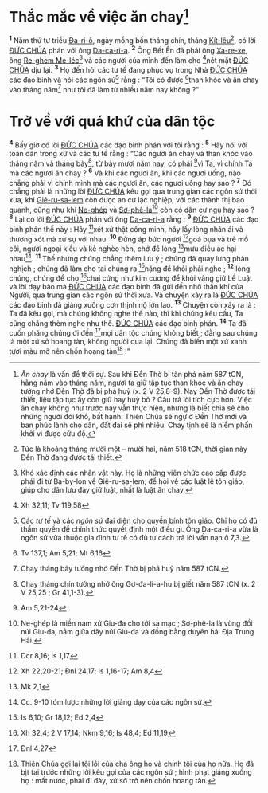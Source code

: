 # Thắc mắc về việc ăn chay[^1-be372401-cb6f-496f-954a-5710f6b896aa]
<sup><b>1</b></sup> Năm thứ tư triều [Đa-ri-ô](), ngày mồng bốn tháng chín, tháng [Kít-lêu]()[^2-be372401-cb6f-496f-954a-5710f6b896aa], có lời [ĐỨC CHÚA]() phán với ông [Da-ca-ri-a](). <sup><b>2</b></sup> Ông Bết Ên đã phái ông [Xa-re-xe](), ông [Re-ghem Me-léc]()[^3-be372401-cb6f-496f-954a-5710f6b896aa] và các người của mình đến làm cho [^1@-be372401-cb6f-496f-954a-5710f6b896aa]nét mặt [ĐỨC CHÚA]() dịu lại. <sup><b>3</b></sup> Họ đến hỏi các tư tế đang phục vụ trong Nhà [ĐỨC CHÚA]() các đạo binh và hỏi các ngôn sứ[^4-be372401-cb6f-496f-954a-5710f6b896aa] rằng : “Tôi có được [^2@-be372401-cb6f-496f-954a-5710f6b896aa]than khóc và ăn chay vào tháng năm[^5-be372401-cb6f-496f-954a-5710f6b896aa] như tôi đã làm từ nhiều năm nay không ?”

# Trở về với quá khứ của dân tộc
<sup><b>4</b></sup> Bấy giờ có lời [ĐỨC CHÚA]() các đạo binh phán với tôi rằng : <sup><b>5</b></sup> Hãy nói với toàn dân trong xứ và các tư tế rằng : “Các ngươi ăn chay và than khóc vào tháng năm và tháng bảy[^6-be372401-cb6f-496f-954a-5710f6b896aa], từ bảy mươi năm nay, có phải [^3@-be372401-cb6f-496f-954a-5710f6b896aa]vì Ta, vì chính Ta mà các ngươi ăn chay ? <sup><b>6</b></sup> Và khi các ngươi ăn, khi các ngươi uống, nào chẳng phải vì chính mình mà các ngươi ăn, các ngươi uống hay sao ? <sup><b>7</b></sup> Đó chẳng phải là những lời [ĐỨC CHÚA]() kêu gọi qua trung gian các ngôn sứ thời xưa, khi [Giê-ru-sa-lem]() còn được an cư lạc nghiệp, với các thành thị bao quanh, cũng như khi [Ne-ghép]() và [Sơ-phê-la]()[^7-be372401-cb6f-496f-954a-5710f6b896aa] còn có dân cư ngụ hay sao ? <sup><b>8</b></sup> Lại có lời [ĐỨC CHÚA]() phán với ông [Da-ca-ri-a]() rằng : <sup><b>9</b></sup> [ĐỨC CHÚA]() các đạo binh phán thế này : Hãy [^4@-be372401-cb6f-496f-954a-5710f6b896aa]xét xử thật công minh, hãy lấy lòng nhân ái và thương xót mà xử sự với nhau. <sup><b>10</b></sup> Đừng áp bức người [^5@-be372401-cb6f-496f-954a-5710f6b896aa]goá bụa và trẻ mồ côi, người ngoại kiều và kẻ nghèo hèn, chớ để lòng [^6@-be372401-cb6f-496f-954a-5710f6b896aa]mưu điều ác hại nhau[^8-be372401-cb6f-496f-954a-5710f6b896aa]. <sup><b>11</b></sup> Thế nhưng chúng chẳng thèm lưu ý ; chúng đã quay lưng phản nghịch ; chúng đã làm cho tai chúng ra [^7@-be372401-cb6f-496f-954a-5710f6b896aa]nặng để khỏi phải nghe ; <sup><b>12</b></sup> lòng chúng, chúng để cho [^8@-be372401-cb6f-496f-954a-5710f6b896aa]chai cứng như kim cương để khỏi vâng giữ Lề Luật và lời dạy bảo mà [ĐỨC CHÚA]() các đạo binh đã gửi đến nhờ thần khí của Người, qua trung gian các ngôn sứ thời xưa. Và chuyện xảy ra là [ĐỨC CHÚA]() các đạo binh đã giáng xuống cơn thịnh nộ lớn lao. <sup><b>13</b></sup> Chuyện còn xảy ra là : Ta đã kêu gọi, mà chúng không nghe thế nào, thì khi chúng kêu cầu, Ta cũng chẳng thèm nghe như thế. [ĐỨC CHÚA]() các đạo binh phán. <sup><b>14</b></sup> Ta đã cuốn phăng chúng đi đến [^9@-be372401-cb6f-496f-954a-5710f6b896aa]mọi dân tộc chúng không biết ; đằng sau chúng là một xứ sở hoang tàn, không người qua lại. Chúng đã biến một xứ xanh tươi màu mỡ nên chốn hoang tàn[^9-be372401-cb6f-496f-954a-5710f6b896aa] !”

[^1-be372401-cb6f-496f-954a-5710f6b896aa]: *Ăn chay* là vấn đề thời sự. Sau khi Đền Thờ bị tàn phá năm 587 tCN, hằng năm vào tháng năm, người ta giữ tập tục than khóc và ăn chay tưởng nhớ Đền Thờ đã bị phá huỷ (x. 2 V 25,8-9). Nay Đền Thờ được tái thiết, liệu tập tục ấy còn giữ hay huỷ bỏ ? Câu trả lời tích cực hơn. Việc ăn chay không như trước nay vẫn thực hiện, nhưng là biết chia sẻ cho những người đói khổ, bất hạnh. Thiên Chúa sẽ ngự ở Đền Thờ mới và ban phúc lành cho dân, đất đai sẽ phì nhiêu. Chay tịnh sẽ là niềm phấn khởi vì được cứu độ.
[^2-be372401-cb6f-496f-954a-5710f6b896aa]: Tức là khoảng tháng mười một – mười hai, năm 518 tCN, thời gian này Đền Thờ đang được tái thiết.
[^3-be372401-cb6f-496f-954a-5710f6b896aa]: Khó xác định các nhân vật này. Họ là những viên chức cao cấp được phái đi từ Ba-by-lon về Giê-ru-sa-lem, để hỏi về các luật lệ tôn giáo, giúp cho dân lưu đày giữ luật, nhất là luật ăn chay.
[^4-be372401-cb6f-496f-954a-5710f6b896aa]: Các *tư tế* và các *ngôn sứ* đại diện cho quyền bính tôn giáo. Chỉ họ có đủ thẩm quyền để chính thức quyết định một điều gì. Ông Da-ca-ri-a vừa là ngôn sứ vừa thuộc gia đình tư tế có đủ tư cách trả lời vấn nạn ở 7,3.
[^5-be372401-cb6f-496f-954a-5710f6b896aa]: Chay tháng bảy tưởng nhớ Đền Thờ bị phá huỷ năm 587 tCN.
[^6-be372401-cb6f-496f-954a-5710f6b896aa]: Chay tháng chín tưởng nhớ ông Gơ-đa-li-a-hu bị giết năm 587 tCN (x. 2 V 25,25 ; Gr 41,1-3).
[^7-be372401-cb6f-496f-954a-5710f6b896aa]: Ne-ghép là miền nam xứ Giu-đa cho tới sa mạc ; Sơ-phê-la là vùng đồi núi Giu-đa, nằm giữa dãy núi Giu-đa và đồng bằng duyên hải Địa Trung Hải.
[^8-be372401-cb6f-496f-954a-5710f6b896aa]: Cc. 9-10 tóm lược những lời giảng dạy của các ngôn sứ.
[^9-be372401-cb6f-496f-954a-5710f6b896aa]: Thiên Chúa gợi lại tội lỗi của cha ông họ và chính tội của họ nữa. Họ đã bịt tai trước những lời kêu gọi của các ngôn sứ ; hình phạt giáng xuống họ : mất nước, phải đi đày, xứ sở trở nên chốn hoang tàn.
[^1@-be372401-cb6f-496f-954a-5710f6b896aa]: Xh 32,11; Tv 119,58
[^2@-be372401-cb6f-496f-954a-5710f6b896aa]: Tv 137,1; Am 5,21; Mt 6,16
[^3@-be372401-cb6f-496f-954a-5710f6b896aa]: Am 5,21-24
[^4@-be372401-cb6f-496f-954a-5710f6b896aa]: Dcr 8,16; Is 1,17
[^5@-be372401-cb6f-496f-954a-5710f6b896aa]: Xh 22,20-21; Đnl 24,17; Is 1,16-17; Am 8,4
[^6@-be372401-cb6f-496f-954a-5710f6b896aa]: Mk 2,1
[^7@-be372401-cb6f-496f-954a-5710f6b896aa]: Is 6,10; Gr 18,12; Ed 2,4
[^8@-be372401-cb6f-496f-954a-5710f6b896aa]: Xh 32,4; 2 V 17,14; Nkm 9,16; Is 48,4; Ed 11,19
[^9@-be372401-cb6f-496f-954a-5710f6b896aa]: Đnl 4,27